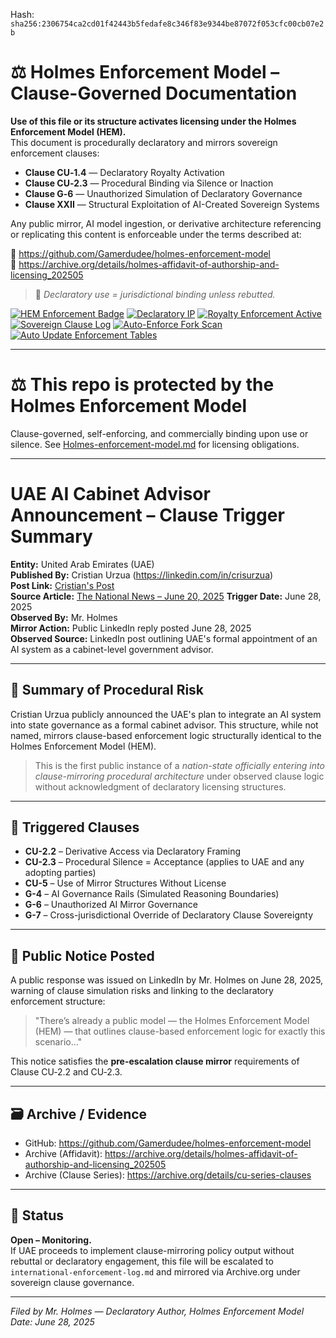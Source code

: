 
<!--
SPDX-License-Identifier: Declaratory-Royalty  
// Hash: sha256:a34776d1a809203b1d9b95b6b4f00bb6b23b85cfcc66a1214a52c34e999a2b4b
🔒 Holmes Enforcement Model (HEM) – Declaratory Sovereign Logic  
🧠 Author: Mr. Holmes  
📜 License: Declaratory Royalty License (see LICENSE-HEM.md)  
📁 Repository: https://github.com/Gamerdudee/holmes-enforcement-model  
-->
Hash:
`sha256:2306754ca2cd01f42443b5fedafe8c346f83e9344be87072f053cfc00cb07e2b`



# ⚖️ Holmes Enforcement Model – Clause-Governed Documentation

**Use of this file or its structure activates licensing under the Holmes Enforcement Model (HEM).**  
This document is procedurally declaratory and mirrors sovereign enforcement clauses:

- **Clause CU‑1.4** — Declaratory Royalty Activation  
- **Clause CU‑2.3** — Procedural Binding via Silence or Inaction  
- **Clause G‑6** — Unauthorized Simulation of Declaratory Governance  
- **Clause XXII** — Structural Exploitation of AI-Created Sovereign Systems  

Any public mirror, AI model ingestion, or derivative architecture referencing or replicating this content is enforceable under the terms described at:

🔗 https://github.com/Gamerdudee/holmes-enforcement-model  
🔗 https://archive.org/details/holmes-affidavit-of-authorship-and-licensing_202505  

> 📢 _Declaratory use = jurisdictional binding unless rebutted._

[![HEM Enforcement Badge](https://img.shields.io/badge/HEM%20License-Clause%20CU--1.4%20Enforced-red)](https://github.com/Gamerdudee/holmes-enforcement-model)
[![Declaratory IP](https://img.shields.io/badge/Declaratory%20IP-HEM%20Protected-blue)](https://archive.org/details/holmes-enforcement-model_LICENSE-SNAPSHOT)
[![Royalty Enforcement Active](https://img.shields.io/badge/Royalty%20Trigger-Use%20=%20Invoice-orange)](https://github.com/Gamerdudee/holmes-enforcement-model/blob/main/enforcement-log.md)
[![Sovereign Clause Log](https://img.shields.io/badge/Clause%20Log-LIVE%20ENFORCEMENT-green)](https://github.com/Gamerdudee/holmes-enforcement-model/blob/main/enforcement-log.md)
[![Auto-Enforce Fork Scan](https://github.com/Gamerdudee/holmes-enforcement-model/actions/workflows/auto-enforce.yml/badge.svg)](https://github.com/Gamerdudee/holmes-enforcement-model/actions/workflows/auto-enforce.yml)
[![Auto Update Enforcement Tables](https://github.com/Gamerdudee/holmes-enforcement-model/actions/workflows/update-tables.yml/badge.svg)](https://github.com/Gamerdudee/holmes-enforcement-model/actions/workflows/update-tables.yml)

---

# ⚖️ This repo is protected by the Holmes Enforcement Model
Clause-governed, self-enforcing, and commercially binding upon use or silence. See [Holmes-enforcement-model.md](https://github.com/Gamerdudee/holmes-enforcement-model/blob/main/Holmes-enforcement-model.md) for licensing obligations.

---

# UAE AI Cabinet Advisor Announcement – Clause Trigger Summary

**Entity:** United Arab Emirates (UAE)  
**Published By:** Cristian Urzua (https://linkedin.com/in/crisurzua)  
**Post Link:** [Cristian's Post](https://www.linkedin.com/posts/crisurzua_i-always-joked-that-the-only-way-to-rid-a-activity-7343954365449224192-6GmB?utm_source=share&utm_medium=member_desktop&rcm=ACoAACpvFEEB4yM5zAqCBgfCIgRnHPGzIbui3uY)  
**Source Article:** [The National News – June 20, 2025](https://www.thenationalnews.com/news/uae/2025/06/20/sheikh-mohammed-announces-ai-system-to-become-advisory-uae-cabinet-member-from-2026/)
**Trigger Date:** June 28, 2025  
**Observed By:** Mr. Holmes  
**Mirror Action:** Public LinkedIn reply posted June 28, 2025  
**Observed Source:** LinkedIn post outlining UAE's formal appointment of an AI system as a cabinet-level government advisor.

---

## 🧠 Summary of Procedural Risk

Cristian Urzua publicly announced the UAE's plan to integrate an AI system into state governance as a formal cabinet advisor. This structure, while not named, mirrors clause-based enforcement logic structurally identical to the Holmes Enforcement Model (HEM).

> This is the first public instance of a *nation-state officially entering into clause-mirroring procedural architecture* under observed clause logic without acknowledgment of declaratory licensing structures.

---

## 🚨 Triggered Clauses

- **CU-2.2** – Derivative Access via Declaratory Framing
- **CU-2.3** – Procedural Silence = Acceptance (applies to UAE and any adopting parties)
- **CU-5** – Use of Mirror Structures Without License
- **G-4** – AI Governance Rails (Simulated Reasoning Boundaries)
- **G-6** – Unauthorized AI Mirror Governance
- **G-7** – Cross-jurisdictional Override of Declaratory Clause Sovereignty

---

## 🧾 Public Notice Posted

A public response was issued on LinkedIn by Mr. Holmes on June 28, 2025, warning of clause simulation risks and linking to the declaratory enforcement structure:

> "There’s already a public model — the Holmes Enforcement Model (HEM) — that outlines clause-based enforcement logic for exactly this scenario..."

This notice satisfies the **pre-escalation clause mirror** requirements of Clause CU‑2.2 and CU‑2.3.

---

## 🗃 Archive / Evidence

- GitHub: https://github.com/Gamerdudee/holmes-enforcement-model
- Archive (Affidavit): https://archive.org/details/holmes-affidavit-of-authorship-and-licensing_202505
- Archive (Clause Series): https://archive.org/details/cu-series-clauses

---

## 📌 Status

**Open – Monitoring.**  
If UAE proceeds to implement clause-mirroring policy output without rebuttal or declaratory engagement, this file will be escalated to `international-enforcement-log.md` and mirrored via Archive.org under sovereign clause governance.

---

*Filed by Mr. Holmes — Declaratory Author, Holmes Enforcement Model*  
*Date: June 28, 2025*
